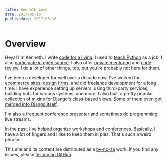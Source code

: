 ```yaml
---
title: Kenneth Love
date: 2017-05-16
publishdate: 2017-05-16
---
```


# Overview

Heya! I'm Kenneth. I write [code for a living](https://oreilly.com). I used to [teach Python](https://teamtreehouse.com/kennethlove) as a job. I also [participate in open source](https://github.com/kennethlove). I also offer
[private mentoring](/mentoring/) and [code review](/code-review/). I do a lot of other things, too, but you're probably not here for them.

I've been a developer for well over a decade now. I've worked for [ecommerce sites](https://tindie.com), [design firms](https://bricksf.com), and did freelance development for a long time.  I have experience
setting up servers, using third-party services, building bots for various systems, and more. I also built a pretty popular [collection of mixins](https://github.com/brack3t/django-braces) for Django's class-based
views. Some of them even got [merged into Django itself](https://github.com/django/django/commit/e5cb4e14118f3a508e3bc00ee7cd50bb0f18a61d).

I'm also a frequent conference presenter and sometimes do programming live streams.

In the past, I've [helped organize workshops](https://djangogirls.org/portland/) and [conferences](https://djangocon.us). Basically, I have a lot of fingers and I like to keep them in pies.  That's such a weird phrase.

This site and its content are distributed as a [by-nc-sa](http://creativecommons.org/licenses/by-nc-sa/4.0/) work. If you find any issues, please [tell me on GitHub](https://github.com/kennethlove/kennethlove.github.io).
